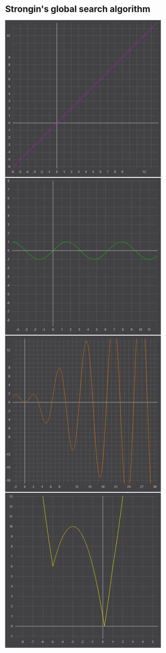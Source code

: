 # Strongin's global search algorithm 
![Graph 1](/Images/graph1.png)
![Graph 2](/images/graph2.png)
![Graph 3](/images/graph3.png)
![Graph 4](/images/graph4.png)
